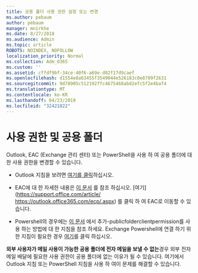 ```yaml
---
title: 공용 폴더 사용 권한 설정 또는 변경
ms.author: pebaum
author: pebaum
manager: mnirkhe
ms.date: 8/27/2018
ms.audience: Admin
ms.topic: article
ROBOTS: NOINDEX, NOFOLLOW
localization_priority: Normal
ms.collection: Adm_O365
ms.custom: ''
ms.assetid: cffdf9bf-34ce-40f6-a69e-d02f17d9caef
ms.openlocfilehash: d1554e8a63455f3549044e526183c0e8709f2631
ms.sourcegitcommit: 9d78905c512192ffc4675468abd2efc5f2e4baf4
ms.translationtype: MT
ms.contentlocale: ko-KR
ms.lasthandoff: 04/23/2019
ms.locfileid: "32421822"
---
```

# <a name="permissions-and-public-folders"></a>사용 권한 및 공용 폴더

Outlook, EAC (Exchange 관리 센터) 또는 PowerShell을 사용 하 여 공용 폴더에 대 한 사용 권한을 변경할 수 있습니다.
  
- Outlook 지침을 보려면 [여기를 클릭](https://support.office.com/article/Set-or-change-permissions-for-a-public-folder-b2e0440c-7873-48ec-9ff2-b1a20b723005.aspx)하십시오.
    
- EAC에 대 한 자세한 내용은 [이 문서](https://technet.microsoft.com/library/jj651147%28v=exchg.150%29.aspx.aspx#Anchor_1) 를 참조 하십시오. [여기](https://support.office.com/article/ https://outlook.office365.com/ecp/.aspx) 를 클릭 하 여 EAC로 이동할 수 있습니다. 
    
- Powershell의 경우에는 [이 문서](https://technet.microsoft.com/library/bb124743%28v=exchg.160%29.aspx.aspx) 에서 추가-publicfolderclientpermission를 사용 하는 방법에 대 한 지침을 참조 하세요. Exchange Powershell에 연결 하기 위한 지침이 필요한 경우 [여기](https://technet.microsoft.com/library/jj984289%28v=exchg.160%29.aspx.aspx)를 클릭 하십시오.
    
**외부 사용자가 메일 사용이 가능한 공용 폴더에 전자 메일을 보낼 수 없는**경우 외부 전자 메일 배달에 필요한 사용 권한이 공용 폴더에 없는 이유가 될 수 있습니다. 여기에서 Outlook 지침 또는 PowerShell 지침을 [](https://technet.microsoft.com/library/aa997560%28v=exchg.150%29.aspx.aspx#Anchor_1)사용 하 여이 문제를 [](https://support.microsoft.com/help/2984402/-5.7.1-smtp-550-5.7.1-resolver.rst.authrequired-nondelivery-report-when-external-users-try-to-send-mail-to-mail-enabled-public-folders-in-office-365.aspx)해결할 수 있습니다.
  

